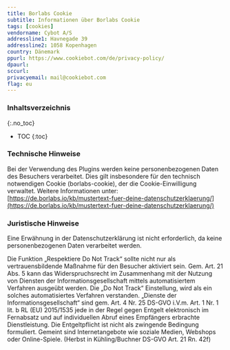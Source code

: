 ```yaml
---
title: Borlabs Cookie
subtitle: Informationen über Borlabs Cookie
tags: [cookies]
vendorname: Cybot A/S
addressline1: Havnegade 39
addressline2: 1058 Kopenhagen
country: Dänemark
ppurl: https://www.cookiebot.com/de/privacy-policy/
dpaurl: 
sccurl: 
privacyemail: mail@cookiebot.com
flag: eu
---
```

### Inhaltsverzeichnis
{:.no_toc}
* TOC
{:toc}

### Technische Hinweise
Bei der Verwendung des Plugins werden keine personenbezogenen Daten des Besuchers verarbeitet. Dies gilt insbesondere für den technisch notwendigen Cookie (borlabs-cookie), der die Cookie-Einwilligung verwaltet. Weitere Informationen unter: [https://de.borlabs.io/kb/mustertext-fuer-deine-datenschutzerklaerung/](https://de.borlabs.io/kb/mustertext-fuer-deine-datenschutzerklaerung/)

### Juristische Hinweise
Eine Erwähnung in der Datenschutzerklärung ist nicht erforderlich, da keine personenbezogenen Daten verarbeitet werden.

Die Funktion „Respektiere Do Not Track“ sollte nicht nur als vertrauensbildende Maßnahme für den Besucher aktiviert sein. Gem. Art. 21 Abs. 5 kann das Widerspruchsrecht im Zusammenhang mit der Nutzung von Diensten der Informationsgesellschaft mittels automatisiertem Verfahren ausgeübt werden. Die „Do Not Track“ Einstellung, wird als ein solches automatisiertes Verfahren verstanden. „Dienste der Informationsgesellschaft“ sind gem.  Art. 4 Nr. 25 DS-GVO i.V.m. Art. 1 Nr. 1 lit. b RL (EU) 2015/1535 jede in der Regel gegen Entgelt elektronisch im Fernabsatz und auf individuellen Abruf eines Empfängers erbrachte Dienstleistung. Die Entgeltpflicht ist nicht als zwingende Bedingung formuliert. Gemeint sind Internetangebote wie soziale Medien, Webshops oder Online-Spiele. (Herbst in Kühling/Buchner DS-GVO Art. 21 Rn. 42f)
